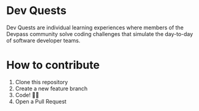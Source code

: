 # Dev Quests

Dev Quests are individual learning experiences where members of the Devpass community solve coding challenges that simulate the day-to-day of software developer teams.


# How to contribute

1. Clone this repository
2. Create a new feature branch
3. Code! 👩‍💻
4. Open a Pull Request
